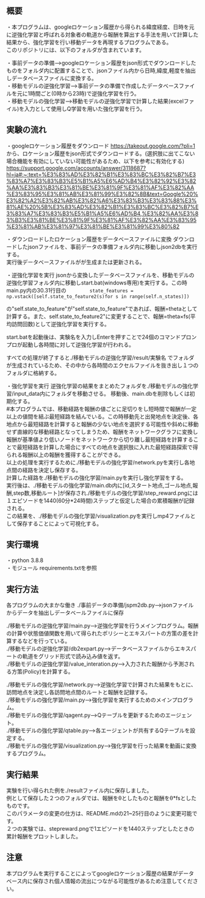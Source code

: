 ## 概要

・本プログラムは、googleロケーション履歴から得られる緯度経度、日時を元に逆強化学習と呼ばれる対象者の軌道から報酬を算出する手法を用いて計算した結果から、強化学習を行い移動データを再現するプログラムである。<br>
このリポジトリには、以下のフォルダが含まれています。<br>

・事前データの準備-->googleロケーション履歴をjson形式でダウンロードしたものをフォルダ内に配置することで、jsonファイル内から日時,緯度,軽度を抽出しデータベースファイルに変換する。<br>
・移動モデルの逆強化学習-->事前データの準備で作成したデータベースファイルを元に1時間ごと(0時から23時)で逆強化学習を行う。<br>
・移動モデルの強化学習-->移動モデルの逆強化学習で計算した結果(excelファイル)を入力として使用しQ学習を用いた強化学習を行う。<br>

## 実験の流れ

・googleロケーション履歴をダウンロード
    https://takeout.google.com/?pli=1
    から、ロケーション履歴をjson形式でダウンロードする。(選択肢に出てこない場合機能を有効にしていない可能性があるため、以下を参考に有効化する)
    https://support.google.com/accounts/answer/3118687?hl=ja#:~:text=%E3%83%AD%E3%82%B1%E3%83%BC%E3%82%B7%E3%83%A7%E3%83%B3%E5%B1%A5%E6%AD%B4%E3%82%92%E3%82%AA%E3%83%B3%E3%81%BE%E3%81%9F%E3%81%AF%E3%82%AA%E3%83%95%E3%81%AB%E3%81%99%E3%82%8B&text=Google%20%E3%82%A2%E3%82%AB%E3%82%A6%E3%83%B3%E3%83%88%E3%81%AE%20%5B%E3%83%AD%E3%82%B1%E3%83%BC%E3%82%B7%E3%83%A7%E3%83%B3%E5%B1%A5%E6%AD%B4,%E3%82%AA%E3%83%B3%E3%81%BE%E3%81%9F%E3%81%AF%E3%82%AA%E3%83%95%E3%81%AB%E3%81%97%E3%81%BE%E3%81%99%E3%80%82

・ダウンロードしたロケーション履歴をデータベースファイルに変換
  ダウンロードしたjsonファイルを、事前データの準備フォルダ内に移動しjson2dbを実行する。<br>
  実行後データベースファイルがが生成または更新される。<br>

・逆強化学習を実行
  jsonから変換したデータベースファイルを、移動モデルの逆強化学習フォルダ内に移動しstart.bat(windows専用)を実行する。この時main.py内の30.31行目の
```        state_features = np.vstack([self.state_to_feature2(s)for s in range(self.n_states)])```

  の"self.state_to_feature"が"self.state_to_feature"であれば、報酬=thetaとして計算する。また、self.state_to_feature2"に変更することで、報酬=theta×fs(平均訪問回数)として逆強化学習を実行する。<br>
  
  start.batを起動後は、実験名を入力しEnterを押すことで24個のコマンドプロンプロが起動し各時間に対して逆強化学習が行われる。<br>

  すべての処理が終了すると./移動モデルの逆強化学習/result/実験名 でフォルダが生成されているため、その中から各時間のエクセルファイルを抜き出し１つのフォルダに格納する。<br>

・強化学習を実行
  逆強化学習の結果をまとめたフォルダを./移動モデルの強化学習/input_data内にフォルダを移動させる。
  移動後、main.dbを削除もしくは初期化する。<br>
  #本プログラムでは、移動経路を報酬の値ごとに足切りをし短時間で報酬が一定以上の値間を結ぶ最短経路を結んでいる。この時移動先と出発地点を決定後、各地点から最短経路を計算すると報酬の少ない地点を選択する可能性や斜めに移動せず直線的な移動経路となってしまうため、報酬をネットワークグラフに変換し報酬が基準値より低いノードをネットワークから切り離し最短経路を計算することで最短経路を計算した場合にすべての地点を選択肢に入れた最短経路探索で得られる報酬以上の報酬を獲得することができる。<br>
  以上の処理を実行するために./移動モデルの強化学習/network.pyを実行し各地点間の経路を決定し保存する。<br>
  計算した経路を./移動モデルの強化学習/main.pyを実行し強化学習をする。<br>
  実行後は、./移動モデルの強化学習/main.db内に[id,スタート地点,ゴール地点,報酬,step数,移動ルート]が保存され./移動モデルの強化学習/step_reward.pngには１エピソードを1440(60分*24時間)ステップと仮定した場合の累積報酬が記録される。<br>
  この結果を、./移動モデルの強化学習/visualization.pyを実行しmp4ファイルとして保存することによって可視化する。<br>


## 実行環境
・python 3.8.8<br>
・モジュール  requirements.txtを参照

## 実行方法

各プログラムの大まかな働き
./事前データの準備/jspm2db.py-->jsonファイルからデータを抽出しデータベールファイルに保存<br>

./移動モデルの逆強化学習/main.py-->逆強化学習を行うメインプログラム。報酬の計算や状態価値関数を用いて得られたポリシーとエキスパートの方策の差を計算するなどを行っている。<br>
./移動モデルの逆強化学習/db2expart.py-->データベースファイルからエキスパートの軌道をグリッド形式で読み込み値を返す。<br>
./移動モデルの逆強化学習/value_interation.py-->入力された報酬から予測される方策(Policy)を計算する。<br>

./移動モデルの強化学習/network.py-->逆強化学習で計算された結果をもとに、訪問地点を決定し各訪問地点間のルートと報酬を記録する。<br>
./移動モデルの強化学習/main.py-->強化学習を実行するためのメインプログラム。<br>
./移動モデルの強化学習/qagent.py-->Qテーブルを更新するためのエージェント。<br>
./移動モデルの強化学習/qtable.py-->各エージェントが共有するQテーブルを設定する。<br>
./移動モデルの強化学習/visualization.py-->強化学習を行った結果を動画に変換するプログラム。<br>

## 実行結果
実験を行い得られた例を./resultファイル内に保存しました。<br>
例として保存した２つのフォルダでは、報酬をθとしたものと報酬をθ*fsとしたものです。<br>
このパラメータの変更の仕方は、README.mdの21~25行目のように変更可能です。<br>
２つの実験では、stepreward.pngで1エピソードを1440ステップとしたときの累計報酬をプロットしました。<br>

## 注意
本プログラムを実行することによってgoogleロケーション履歴の結果がデータベース内に保存され個人情報の流出につながる可能性があるため注意してください。